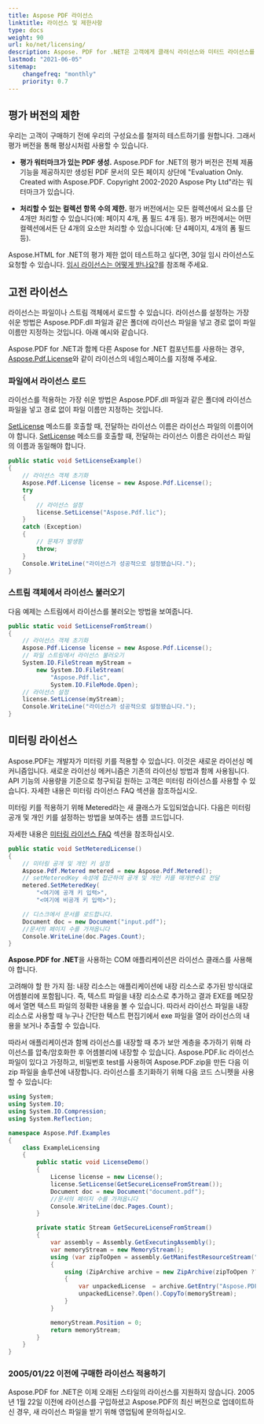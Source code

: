 ```yaml
---
title: Aspose PDF 라이선스
linktitle: 라이선스 및 제한사항
type: docs
weight: 90
url: ko/net/licensing/
description: Aspose. PDF for .NET은 고객에게 클래식 라이선스와 미터드 라이선스를 제공합니다. 또한 제품을 더 잘 탐색할 수 있도록 제한된 라이선스를 사용할 수 있습니다.
lastmod: "2021-06-05"
sitemap:
    changefreq: "monthly"
    priority: 0.7
---
```


## 평가 버전의 제한

우리는 고객이 구매하기 전에 우리의 구성요소를 철저히 테스트하기를 원합니다. 그래서 평가 버전을 통해 평상시처럼 사용할 수 있습니다.

- **평가 워터마크가 있는 PDF 생성.** Aspose.PDF for .NET의 평가 버전은 전체 제품 기능을 제공하지만 생성된 PDF 문서의 모든 페이지 상단에 "Evaluation Only. Created with Aspose.PDF. Copyright 2002-2020 Aspose Pty Ltd"라는 워터마크가 있습니다.

- **처리할 수 있는 컬렉션 항목 수의 제한.**
평가 버전에서는 모든 컬렉션에서 요소를 단 4개만 처리할 수 있습니다(예: 페이지 4개, 폼 필드 4개 등).
평가 버전에서는 어떤 컬렉션에서든 단 4개의 요소만 처리할 수 있습니다(예: 단 4페이지, 4개의 폼 필드 등).

Aspose.HTML for .NET의 평가 제한 없이 테스트하고 싶다면, 30일 임시 라이선스도 요청할 수 있습니다. [임시 라이선스는 어떻게 받나요?](https://purchase.aspose.com/temporary-license)를 참조해 주세요.

## 고전 라이선스

라이선스는 파일이나 스트림 객체에서 로드할 수 있습니다. 라이선스를 설정하는 가장 쉬운 방법은 Aspose.PDF.dll 파일과 같은 폴더에 라이선스 파일을 넣고 경로 없이 파일 이름만 지정하는 것입니다. 아래 예시와 같습니다.

Aspose.PDF for .NET과 함께 다른 Aspose for .NET 컴포넌트를 사용하는 경우, [Aspose.Pdf.License](https://reference.aspose.com/pdf/net/aspose.pdf/license)와 같이 라이선스의 네임스페이스를 지정해 주세요.

### 파일에서 라이선스 로드

라이선스를 적용하는 가장 쉬운 방법은 Aspose.PDF.dll 파일과 같은 폴더에 라이선스 파일을 넣고 경로 없이 파일 이름만 지정하는 것입니다.

[SetLicense](https://reference.aspose.com/pdf/net/aspose.pdf/license/methods/setlicense/index) 메소드를 호출할 때, 전달하는 라이선스 이름은 라이선스 파일의 이름이어야 합니다.
[SetLicense](https://reference.aspose.com/pdf/net/aspose.pdf/license/methods/setlicense/index) 메소드를 호출할 때, 전달하는 라이선스 이름은 라이선스 파일의 이름과 동일해야 합니다.

```csharp
public static void SetLicenseExample()
{
    // 라이선스 객체 초기화
    Aspose.Pdf.License license = new Aspose.Pdf.License();
    try
    {
        // 라이선스 설정
        license.SetLicense("Aspose.Pdf.lic");
    }
    catch (Exception)
    {
        // 문제가 발생함
        throw;
    }
    Console.WriteLine("라이선스가 성공적으로 설정됐습니다.");
}
```
### 스트림 객체에서 라이선스 불러오기

다음 예제는 스트림에서 라이선스를 불러오는 방법을 보여줍니다.

```csharp
public static void SetLicenseFromStream()
{
    // 라이선스 객체 초기화
    Aspose.Pdf.License license = new Aspose.Pdf.License();
    // 파일 스트림에서 라이선스 불러오기
    System.IO.FileStream myStream =
        new System.IO.FileStream(
            "Aspose.Pdf.lic",
            System.IO.FileMode.Open);
    // 라이선스 설정
    license.SetLicense(myStream);
    Console.WriteLine("라이선스가 성공적으로 설정됐습니다.");
}
```
## 미터링 라이선스

Aspose.PDF는 개발자가 미터링 키를 적용할 수 있습니다. 이것은 새로운 라이선싱 메커니즘입니다. 새로운 라이선싱 메커니즘은 기존의 라이선싱 방법과 함께 사용됩니다. API 기능의 사용량을 기준으로 청구되길 원하는 고객은 미터링 라이선스를 사용할 수 있습니다. 자세한 내용은 미터링 라이선스 FAQ 섹션을 참조하십시오.

미터링 키를 적용하기 위해 Metered라는 새 클래스가 도입되었습니다. 다음은 미터링 공개 및 개인 키를 설정하는 방법을 보여주는 샘플 코드입니다.

자세한 내용은 [미터링 라이선스 FAQ](https://purchase.aspose.com/faqs/licensing/metered) 섹션을 참조하십시오.

```csharp
public static void SetMeteredLicense()
{
    // 미터링 공개 및 개인 키 설정
    Aspose.Pdf.Metered metered = new Aspose.Pdf.Metered();
    // setMeteredKey 속성에 접근하여 공개 및 개인 키를 매개변수로 전달
    metered.SetMeteredKey(
        "<여기에 공개 키 입력>",
        "<여기에 비공개 키 입력>");

    // 디스크에서 문서를 로드합니다.
    Document doc = new Document("input.pdf");
    //문서의 페이지 수를 가져옵니다
    Console.WriteLine(doc.Pages.Count);
}
```
**Aspose.PDF for .NET**을 사용하는 COM 애플리케이션은 라이선스 클래스를 사용해야 합니다.

고려해야 할 한 가지 점:
내장 리소스는 애플리케이션에 내장 리소스로 추가된 방식대로 어셈블리에 포함됩니다. 즉, 텍스트 파일을 내장 리소스로 추가하고 결과 EXE를 메모장에서 열면 텍스트 파일의 정확한 내용을 볼 수 있습니다. 따라서 라이선스 파일을 내장 리소스로 사용할 때 누구나 간단한 텍스트 편집기에서 exe 파일을 열어 라이선스의 내용을 보거나 추출할 수 있습니다.

따라서 애플리케이션과 함께 라이선스를 내장할 때 추가 보안 계층을 추가하기 위해 라이선스를 압축/암호화한 후 어셈블리에 내장할 수 있습니다. Aspose.PDF.lic 라이선스 파일이 있다고 가정하고, 비밀번호 test를 사용하여 Aspose.PDF.zip을 만든 다음 이 zip 파일을 솔루션에 내장합니다. 라이선스를 초기화하기 위해 다음 코드 스니펫을 사용할 수 있습니다:

```csharp
using System;
using System.IO;
using System.IO.Compression;
using System.Reflection;

namespace Aspose.Pdf.Examples
{
    class ExampleLicensing
    {
        public static void LicenseDemo()
        {
            License license = new License();
            license.SetLicense(GetSecureLicenseFromStream());
            Document doc = new Document("document.pdf");
            //문서의 페이지 수를 가져옵니다
            Console.WriteLine(doc.Pages.Count);
        }

        private static Stream GetSecureLicenseFromStream()
        {
            var assembly = Assembly.GetExecutingAssembly();
            var memoryStream = new MemoryStream();
            using (var zipToOpen = assembly.GetManifestResourceStream("Aspose.Pdf.Examples.License.Aspose.PDF.zip"))
            {
                using (ZipArchive archive = new ZipArchive(zipToOpen ?? throw new InvalidOperationException(), ZipArchiveMode.Read))
                {
                    var unpackedLicense  = archive.GetEntry("Aspose.PDF.lic");
                    unpackedLicense?.Open().CopyTo(memoryStream);
                }
            }

            memoryStream.Position = 0;
            return memoryStream;
        }
    }
}
```
### 2005/01/22 이전에 구매한 라이선스 적용하기

Aspose.PDF for .NET은 이제 오래된 스타일의 라이선스를 지원하지 않습니다. 2005년 1월 22일 이전에 라이선스를 구입하셨고 Aspose.PDF의 최신 버전으로 업데이트하신 경우, 새 라이선스 파일을 받기 위해 영업팀에 문의하십시오.

